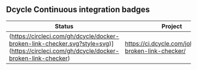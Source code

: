 Dcycle Continuous integration badges
-----

| Status       | Project |
|------------|---------|
| (https://circleci.com/gh/dcycle/docker-broken-link-checker.svg?style=svg)](https://circleci.com/gh/dcycle/docker-broken-link-checker) | <https://ci.dcycle.com/job/docker-broken-link-checker/> |

